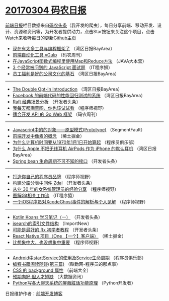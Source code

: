 # [20170304 码农日报](http://hao.caibaojian.com/date/2017/03/04)

[前端日报](http://caibaojian.com/c/news)栏目数据来自[码农头条](http://hao.caibaojian.com/)（我开发的爬虫），每日分享前端、移动开发、设计、资源和资讯等，为开发者提供动力，点击Star按钮来关注这个项目，点击Watch来收听每日的更新[Github主页](https://github.com/kujian/frontendDaily)
* [现在有太多工具与编程框架了](http://hao.caibaojian.com/28603.html) （湾区日报BayArea）
* [前端自动化工具 vGulp](http://hao.caibaojian.com/28660.html) （码农周刊）
* [在JavaScript函数式编程里使用Map和Reduce方法](http://hao.caibaojian.com/28641.html) （JAVA大本营）
* [3 个经常被问到的 JavaScript 面试题](http://hao.caibaojian.com/28702.html) （IT程序狮）
* [员工福利是好的公司文化的基石](http://hao.caibaojian.com/28602.html) （湾区日报BayArea）

***
* [The Double Opt-In Introduction](http://hao.caibaojian.com/28601.html) （湾区日报BayArea）
* [Facebook 的前端代码的性能回归测试的系统](http://hao.caibaojian.com/28628.html) （湾区日报BayArea）
* [Raft 经典场景分析](http://hao.caibaojian.com/28652.html) （开发者头条）
* [我每天都画草图，你也该试试看](http://hao.caibaojian.com/28688.html) （程序师视野）
* [适合开发 API 的 Go Web 框架](http://hao.caibaojian.com/28659.html) （码农周刊）

***
* [Javascript中的的对象——原型模式(Prototype)](http://hao.caibaojian.com/28675.html) （SegmentFault）
* [前端开发中像素的概念](http://hao.caibaojian.com/28708.html) （稀土掘金）
* [为什么计算机时间要从1970年1月1日开始算起](http://hao.caibaojian.com/28644.html) （程序员俱乐部）
* [为什么 Apple 不把无线耳机 AirPods 作为 iPhone 的默认耳机](http://hao.caibaojian.com/28626.html) （湾区日报BayArea）
* [Spring bean 生命周期不可不知的接口](http://hao.caibaojian.com/28650.html) （开发者头条）

***
* [打造你自己的程序员品牌](http://hao.caibaojian.com/28685.html) （程序师视野）
* [构建分库分表中间件 Zdal](http://hao.caibaojian.com/28651.html) （开发者头条）
* [从业 30 年的女系统管理员的经验分享](http://hao.caibaojian.com/28686.html) （程序师视野）
* [图解Git相关工作流](http://hao.caibaojian.com/28663.html) （IT程序猿）
* [一个iOS程序员对XcodeGhost事件的解析与个人见解](http://hao.caibaojian.com/28687.html) （程序师视野）

***
* [Kotlin Koans 学习笔记（一）](http://hao.caibaojian.com/28653.html) （开发者头条）
* [jsearch的索引文件结构](http://hao.caibaojian.com/28622.html) （ImportNew）
* [可能是最好的 Rx 初学者教程](http://hao.caibaojian.com/28654.html) （开发者头条）
* [React Native 项目（One 【一个】客户端）](http://hao.caibaojian.com/28710.html) （稀土掘金）
* [比想象中大，也没想象中重要](http://hao.caibaojian.com/28689.html) （程序师视野）

***
* [Android中startService的使用及Service生命周期](http://hao.caibaojian.com/28645.html) （程序员俱乐部）
* [编程书籍阅读随谈(第三篇)](http://hao.caibaojian.com/28701.html) （酷勤网-程序员的那点事）
* [CSS 的 background 属性](http://hao.caibaojian.com/28638.html) （前端大全）
* [预期向好 但人才短缺](http://hao.caibaojian.com/28694.html) （大数据资讯）
* [Python写各大聊天系统的屏蔽脏话功能原理](http://hao.caibaojian.com/28636.html) （Python开发者）

日报维护作者：[前端开发博客](http://caibaojian.com/) 